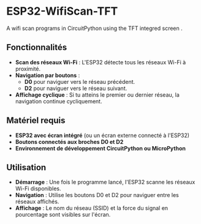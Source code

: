 # ESP32-WifiScan-TFT
 A wifi scan programs in CircuitPython using the TFT integred screen .
## Fonctionnalités
- **Scan des réseaux Wi-Fi** : L'ESP32 détecte tous les réseaux Wi-Fi à proximité.
- **Navigation par boutons** :
  - **D0** pour naviguer vers le réseau précédent.
  - **D2** pour naviguer vers le réseau suivant.
- **Affichage cyclique** : Si tu atteins le premier ou dernier réseau, la navigation continue cycliquement.

## Matériel requis

- **ESP32 avec écran intégré** (ou un écran externe connecté à l'ESP32)
- **Boutons connectés aux broches D0 et D2**
- **Environnement de développement CircuitPython ou MicroPython**

## Utilisation

- **Démarrage** : Une fois le programme lancé, l'ESP32 scanne les réseaux Wi-Fi disponibles.
- **Navigation** : Utilise les boutons D0 et D2 pour naviguer entre les réseaux affichés.
- **Affichage** : Le nom du réseau (SSID) et la force du signal en pourcentage sont visibles sur l'écran.
